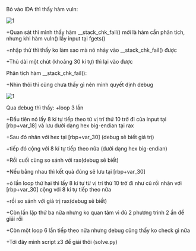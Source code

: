 Bỏ vào IDA thì thấy hàm vuln:

![1](https://user-images.githubusercontent.com/84214843/128617811-47f5e0ef-e433-45e1-84a7-333796d55a71.png)

+Quan sát thì mình thấy hàm  __stack_chk_fail() mới là hàm cần phân tích, nhưng khi hàm vuln() lấy input tại fgets()

+nhập thử thì thấy ko làm sao mà nó nhảy vào  __stack_chk_fail() được

+Thủ dài một chút (khoảng 30 kí tự) thì lại vào được

Phân tích hàm  __stack_chk_fail():

+Nhìn thôi thì cũng chưa thấy gì nên mình quyết định debug

![1](https://user-images.githubusercontent.com/84214843/128617930-ace6865f-5348-4fe4-8544-9785cfef3897.png)

Qua debug thì thấy:
+loop 3 lần

+Đầu tiên nó lấy 8 kí tự tiếp theo từ vị trí thứ 10 trở đi của input tại [rbp+var_18] và lưu dưới dạng hex big-endian tại rax

+Sau đó nhân với hex tại [rbp+var_30] (debug sẽ biết giá trị) 

+tiếp đó cộng với 8 kí tự tiếp theo nữa (dưới dạng hex big-endian)

+Rồi cuối cùng so sánh với rax(debug sẽ biết)

+Nếu bằng nhau thì kết quả đúng sẽ lưu tại [rbp+var_30]

+ỏ lần loop thứ hai thì lấy 8 kí tự từ vị trí thứ 10 trở đi như cũ rồi nhân với [rbp+var_30] cộng với 8 kí tự tiếp theo nữa

+rồi so sánh với giá trị rax(debug sẽ biết)

+Còn lần lặp thứ ba nữa nhưng ko quan tâm vì đủ 2 phương trình 2 ẩn để giải rồi 

+Còn một loop 6 lần tiếp theo nữa nhưng debug cũng thấy ko check gì nữa

+Tới đây mình script z3 để giải thôi (solve.py)


